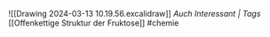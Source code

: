 
![[Drawing 2024-03-13 10.19.56.excalidraw]]
*Auch Interessant | Tags*
[[Offenkettige Struktur der Fruktose]]
#chemie  